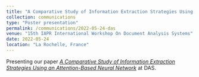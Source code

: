 ```yaml
---
title: "A Comparative Study of Information Extraction Strategies Using an Attention-Based Neural Network"
collection: communications
type: "Poster presentation"
permalink: /communications/2022-05-24-das
venue: "15th IAPR International Workshop On Document Analysis Systems"
date: 2022-05-24
location: "La Rochelle, France"
---
```


Presenting our paper [*A Comparative Study of Information Extraction Strategies Using an Attention-Based Neural Network*](/publication/2022-05-01-das) at DAS.